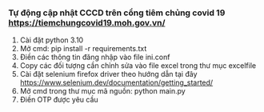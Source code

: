 ###  Tự động cập nhật CCCD trên cổng tiêm chủng covid 19 https://tiemchungcovid19.moh.gov.vn/

1. Cài đặt python 3.10
2. Mở cmd: pip install -r requirements.txt
3. Điền các thông tin đăng nhập vào file ini.conf
4. Copy các đối tượng cần chỉnh sửa vào file excel trong thư mục excelfile
5. Cài đặt selenium firefox driver theo hướng dẫn tại đây https://www.selenium.dev/documentation/getting_started/
6. Mở cmd trong thư mục mã nguồn: python main.py
7. Điền OTP được yêu cầu